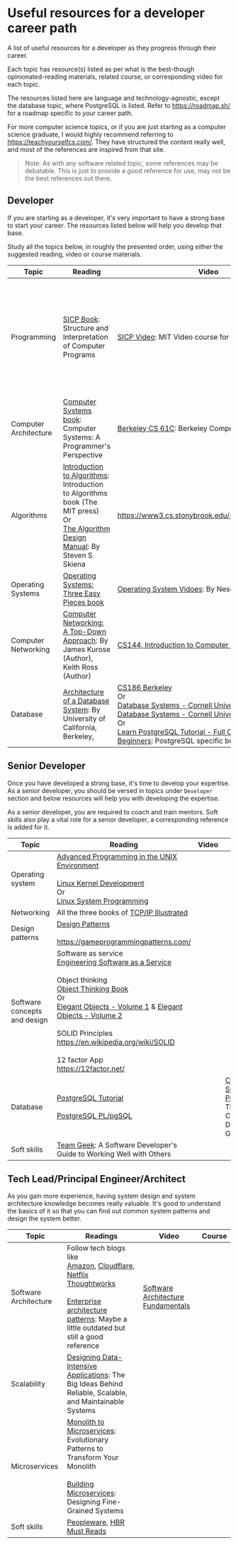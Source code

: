 # Useful resources for a developer career path

A list of useful resources for a developer as they progress through their career.

Each topic has resource(s) listed as per what is the best-though opinionated-reading materials, related course, or corresponding video for each topic.

The resources listed here are language and technology-agnostic, except the database topic, where PostgreSQL is listed. Refer to https://roadmap.sh/ for a roadmap specific to your career path.

For more computer science topics, or if you are just starting as a computer science graduate, I would highly recommend referring to https://teachyourselfcs.com/. They have structured the content really well, and most of the references are inspired from that site.

> Note: As with any software related topic, some references may be debatable. This is just to provide a good reference for use, may not be the best references out there.

## Developer

If you are starting as a developer, it's very important to have a strong base to start your career. The resources listed below will help you develop that base.

Study all the topics below, in roughly the presented order, using either the suggested reading, video or course materials.

| Topic                 | Reading                                                                                                                  | Video                                                                                                                                                                                                                                                                | Course                                                                                                                                                                             |
|-----------------------|--------------------------------------------------------------------------------------------------------------------------|----------------------------------------------------------------------------------------------------------------------------------------------------------------------------------------------------------------------------------------------------------------------|------------------------------------------------------------------------------------------------------------------------------------------------------------------------------------|
| Programming           | [SICP Book](https://web.mit.edu/6.001/6.037/sicp.pdf): Structure and Interpretation of Computer Programs                                               | [SICP Video](https://ocw.mit.edu/courses/6-001-structure-and-interpretation-of-computer-programs-spring-2005/video_galleries/video-lectures/): MIT Video course for SICP                                                                                                                                      | [Coursera programming language](https://www.coursera.org/learn/programming-languages) <br><br> [Coursera programming language - part b](https://www.coursera.org/learn/programming-languages-part-b) <br><br> [Coursera programming language - part c](https://www.coursera.org/learn/programming-languages-part-c) |
| Computer Architecture | [Computer Systems book](https://www.amazon.com/Computer-Systems-Programmers-Perspective-Edition/dp/013409266X): Computer Systems: A Programmer's Perspective                                    | [Berkeley CS 61C](https://archive.org/details/ucberkeley-webcast-PL-XXv-cvA_iCl2-D-FS5mk0jFF6cYSJs_): Berkeley Computer Science                                                                                                                                                                                    |                                                                                                                                                                                    |
| Algorithms            | [Introduction to Algorithms](https://www.amazon.com/dp/0262033844): Introduction to Algorithms book (The MIT press) <br> Or <br> [The Algorithm Design Manual](https://www.amazon.com/Algorithm-Design-Manual-Steven-Skiena/dp/1848000693): By Steven S Skiena | https://www3.cs.stonybrook.edu/~skiena/373/videos/                                                                                                                                                                                                                   | [Analysis of Algorithms Lectures](https://www.coursera.org/specializations/algorithms) <br>Or<br> [Coursera Algorithms, Part I](https://www.coursera.org/learn/algorithms-part1) combined with [Coursera Algorithms, Part II](https://www.coursera.org/learn/algorithms-part2)         |
| Operating Systems     | [Operating Systems: Three Easy Pieces book](https://pages.cs.wisc.edu/~remzi/OSTEP/)                                                                                  | [Operating System Vidoes](https://www.youtube.com/playlist?list=PLBlnK6fEyqRiVhbXDGLXDk_OQAeuVcp2O): By Neso Academy | [Introduction to Linux](https://training.linuxfoundation.org/training/introduction-to-linux/): By Linux Foundation                                                                                                                                                                                   |
| Computer Networking   | [Computer Networking: A Top-Down Approach](https://www.amazon.com/Computer-Networking-Top-Down-Approach-7th/dp/0133594149/?pldnSite=1): By James Kurose (Author), Keith Ross (Author)                                | [CS144, Introduction to Computer Networking](https://www.youtube.com/playlist?list=PLoCMsyE1cvdWKsLVyf6cPwCLDIZnOj0NS)                                                                                                                                                                                             | [Computer Networking Hands-on](https://gaia.cs.umass.edu/kurose_ross/wireshark.php): By Wireshark Labs                                                                                                                                |
| Database              | [Architecture of a Database System](https://dsf.berkeley.edu/papers/fntdb07-architecture.pdf): By University of California, Berkeley,                                                                 | [CS186 Berkeley](https://www.youtube.com/user/CS186Berkeley/playlists) <br>Or<br> [Database Systems - Cornell University Course Part 1](https://www.youtube.com/watch?v=4cWkVbC2bNE):  <br>[Database Systems - Cornell University Course Part 2](https://www.youtube.com/watch?v=lxEdaElkQhQ&t=0s) <br>Or<br> [Learn PostgreSQL Tutorial - Full Course for Beginners](https://www.youtube.com/watch?v=qw--VYLpxG4): PostgreSQL specific but still useful |                                                                                                                                                                                    |

## Senior Developer

Once you have developed a strong base, it's time to develop your expertise. As a senior developer, you should be versed in topics under `Developer` section and below resources will help you with developing the expertise.

As a senior developer, you are required to coach and train mentors. Soft skills also play a vital role for a senior developer, a corresponding reference is added for it.

| Topic                        | Reading                                                                                                                                                                                                                                                                                                                                                                                                                                                                                              | Video | Course                                           |
|------------------------------|------------------------------------------------------------------------------------------------------------------------------------------------------------------------------------------------------------------------------------------------------------------------------------------------------------------------------------------------------------------------------------------------------------------------------------------------------------------------------------------------------|-------|--------------------------------------------------|
| Operating system             | [Advanced Programming in the UNIX Environment](https://www.amazon.com/Advanced-Programming-UNIX-Environment-3rd/dp/0321637739) <br><br> [Linux Kernel Development](https://www.amazon.com/Linux-Kernel-Development-Robert-Love/dp/0672329468) <br>Or<br> [Linux System Programming](https://www.amazon.com/Linux-System-Programming-Talking-Directly/dp/1449339530)                                                                                                                                                                                                                                                  |       |                                                  |
| Networking                   | All the three books of [TCP/IP Illustrated](https://en.wikipedia.org/wiki/TCP/IP_Illustrated)                                                                                                                                                                                                                                                                                                                                                                                                                                  |       |                                                  |
| Design patterns              | [Design Patterns](https://www.amazon.com/Design-Patterns-Elements-Reusable-Object-Oriented/dp/0201633612) <br><br> https://gameprogrammingpatterns.com/                                                                                                                                                                                                                                                                                                                                                                   |       |                                                  |
| Software concepts and design | Software as service <br> [Engineering Software as a Service](https://www.amazon.com/Engineering-Software-Service-Approach-Computing/dp/0984881247) <br><br> Object thinking <br> [Object Thinking Book](https://www.amazon.com/Object-Thinking-Developer-Reference-David/dp/0735619654) <br>Or<br> [Elegant Objects - Volume 1](https://www.amazon.com/Elegant-Objects-1-Yegor-Bugayenko/dp/1519166915) & [Elegant Objects - Volume 2](https://www.amazon.com/Elegant-Objects-2-Yegor-Bugayenko/dp/1534908307) <br><br>SOLID Principles<br> https://en.wikipedia.org/wiki/SOLID <br><br>12 factor App<br>https://12factor.net/ |       |                                                  |
| Database                     | [PostgreSQL Tutorial](https://www.postgresqltutorial.com/) <br><br> [PostgreSQL PL/pgSQL](https://www.postgresqltutorial.com/postgresql-plpgsql/)                                                                                                                                                                                                                                                                                                                                                                                        |       | [Coursera SQL and PostgreSQL](https://www.udemy.com/course/sql-and-postgresql/): The Complete Developer's Guide  |
| Soft skills                  | [Team Geek](https://www.amazon.com/Team-Geek-Software-Developers-Working/dp/1449302440): A Software Developer's Guide to Working Well with Others                                                                                                                                                                                                                                                                                                                                                                                                                           |       |                                                  |

## Tech Lead/Principal Engineer/Architect

As you gain more experience, having system design and system architecture knowledge becomes really valuable. It's good to understand the basics of it so that you can find out common system patterns and design the system better.

| Topic                 | Readings                                                                                                                                                                                                 | Video                                                                                  | Course |
|-----------------------|----------------------------------------------------------------------------------------------------------------------------------------------------------------------------------------------------------|----------------------------------------------------------------------------------------|--------|
| Software Architecture | Follow tech blogs like <br> [Amazon](https://aws.amazon.com/architecture/), [Cloudflare](https://blog.cloudflare.com/), [Netflix](https://netflixtechblog.com/) <br> [Thoughtworks](https://www.thoughtworks.com/insights/technology) <br><br> [Enterprise architecture patterns](https://www.amazon.com/gp/product/0321127420): Maybe a little outdated but still a good reference | [Software Architecture Fundamentals](https://www.oreilly.com/library/view/software-architecture-fundamentals/9781491998991/) |        |
| Scalability | [Designing Data-Intensive Applications](https://www.amazon.com/Designing-Data-Intensive-Applications-Reliable-Maintainable/dp/1449373321): The Big Ideas Behind Reliable, Scalable, and Maintainable Systems | | |
| Microservices | [Monolith to Microservices](https://www.amazon.com/Monolith-Microservices-Evolutionary-Patterns-Transform/dp/1492047848/): Evolutionary Patterns to Transform Your Monolith <br><br> [Building Microservices](https://www.amazon.com/Building-Microservices-Designing-Fine-Grained-Systems/dp/1492034029/): Designing Fine-Grained Systems | | |
| Soft skills           | [Peopleware](https://www.amazon.com/gp/product/0321934113), [HBR Must Reads](https://store.hbr.org/product/hbr-s-10-must-reads-on-leadership-vol-2-paperback-ebook/1097BN)                                                                    |                                                                                        |        |
